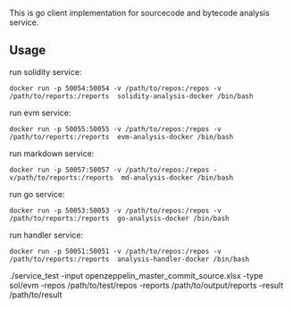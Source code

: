 This is go client implementation for sourcecode and bytecode analysis service.

## Usage
run solidity service:
```
docker run -p 50054:50054 -v /path/to/repos:/repos -v /path/to/reports:/reports  solidity-analysis-docker /bin/bash
```
run evm service:
```
docker run -p 50055:50055 -v /path/to/repos:/repos -v /path/to/reports:/reports  evm-analysis-docker /bin/bash
```
run markdown service:
```
docker run -p 50057:50057 -v /path/to/repos:/repos -v/path/to/reports:/reports  md-analysis-docker /bin/bash
```
run go service:
```
docker run -p 50053:50053 -v /path/to/repos:/repos -v /path/to/reports:/reports  go-analysis-docker /bin/bash
```
run handler service:
```
docker run -p 50051:50051 -v /path/to/repos:/repos -v /path/to/reports:/reports  analysis-handler-docker /bin/bash
```

./service_test -input openzeppelin_master_commit_source.xlsx -type sol/evm -repos /path/to/test/repos -reports /path/to/output/reports -result /path/to/result
